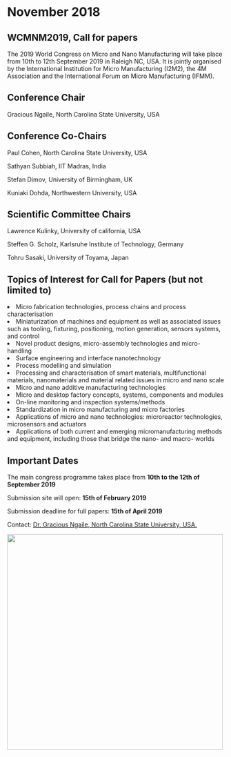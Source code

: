 # November 2018

## WCMNM2019, Call for papers


The 2019 World Congress on Micro and Nano Manufacturing will take place from 10th to 12th September 2019 in Raleigh NC, USA.
It is jointly organised by the International Institution for Micro Manufacturing (I2M2), the 4M Association and the International Forum on Micro Manufacturing (IFMM).

## Conference Chair

Gracious Ngaile, North Carolina State University, USA

## Conference Co-Chairs

Paul Cohen, North Carolina State University, USA

Sathyan Subbiah, IIT Madras, India

Stefan Dimov, University of Birmingham, UK

Kuniaki Dohda, Northwestern University, USA 

## Scientific Committee Chairs


Lawrence Kulinky, University of california, USA

Steffen G. Scholz, Karlsruhe Institute of Technology, Germany

Tohru Sasaki, University of Toyama, Japan

## Topics of Interest for Call for Papers (but not limited to)

 <li>Micro fabrication technologies, process chains and process characterisation
 <li>Miniaturization of machines and equipment as well as associated issues such as tooling, fixturing, positioning, motion generation, sensors systems, and control
 <li>Novel product designs, micro-assembly technologies and micro-handling
 <li>Surface engineering and interface nanotechnology
 <li>Process modelling and simulation
 <li>Processing and characterisation of smart materials, multifunctional materials, nanomaterials and material related issues in micro and nano scale
 <li>Micro and nano additive manufacturing technologies
 <li>Micro and desktop factory concepts, systems, components and modules
 <li>On-line monitoring and inspection systems/methods
 <li>Standardization in micro manufacturing and micro factories
 <li>Applications of micro and nano technologies: microreactor technologies, microsensors and actuators
 <li>Applications of both current and emerging micromanufacturing methods and equipment, including those that bridge the nano- and macro- worlds

## Important Dates

The main congress programme takes place from **10th to the 12th of September 2019**

Submission site will open:  **15th of February 2019** 

Submission deadline for full papers:  **15th of April 2019**  


 
Contact: <a href="mailto:gngaile@ncsu.edu">Dr. Gracious Ngaile, North Carolina State University, USA.</strong></a>

<img src="/4m-association/assets/images/files/CFP_logos_Ngaile.png" width="500px">